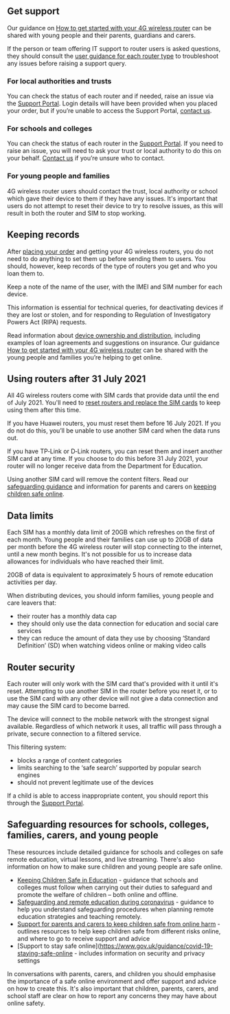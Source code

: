 ## Get support

Our guidance on [How to get started with your 4G wireless router](/devices/4g-user-guidance) can be shared with young people and their parents, guardians and carers. 

If the person or team offering IT support to router users is asked questions, they should consult the [user guidance for each router type](/devices/4g-user-guidance) to troubleshoot any issues before raising a support query.

### For local authorities and trusts

You can check the status of each router and if needed, raise an issue via the [Support Portal](https://computacenterprod.service-now.com/). Login details will have been provided when you placed your order, but if you’re unable to access the Support Portal, [contact us](/get-support).

### For schools and colleges

You can check the status of each router in the [Support Portal](https://computacenterprod.service-now.com/). If you need to raise an issue, you will need to ask your trust or local authority to do this on your behalf. [Contact us](/get-support) if you’re unsure who to contact.

### For young people and families

4G wireless router users should contact the trust, local authority or school which gave their device to them if they have any issues. It's important that users do not attempt to reset their device to try to resolve issues, as this will result in both the router and SIM to stop working.

## Keeping records

After [placing your order](/how-to-request-4g-wireless-routers) and getting your 4G wireless routers, you do not need to do anything to set them up before sending them to users. You should, however, keep records of the type of routers you get and who you loan them to.

Keep a note of the name of the user, with the IMEI and SIM number for each device. 

This information is essential for technical queries, for deactivating devices if they are lost or stolen, and for responding to Regulation of Investigatory Powers Act (RIPA) requests.

Read information about [device ownership and distribution](/devices/device-distribution-and-ownership), including examples of loan agreements and suggestions on insurance. Our guidance [How to get started with your 4G wireless router](/devices/4g-user-guidance) can be shared with the young people and families you’re helping to get online.

## Using routers after 31 July 2021

All 4G wireless routers come with SIM cards that provide data until the end of July 2021. You'll need to [reset routers and replace the SIM cards](/devices/reset-your-wireless-router) to keep using them after this time.

If you have Huawei routers, you must reset them before 16 July 2021. If you do not do this, you’ll be unable to use another SIM card when the data runs out.

If you have TP‑Link or D‑Link routers, you can reset them and insert another SIM card at any time. If you choose to do this before 31 July 2021, your router will no longer receive data from the Department for Education.

Using another SIM card will remove the content filters. Read our [safeguarding guidance](https://get-help-with-tech.education.gov.uk/devices/safeguarding-for-device-users) and information for parents and carers on [keeping children safe online](https://www.gov.uk/government/publications/coronavirus-covid-19-keeping-children-safe-online/coronavirus-covid-19-support-for-parents-and-carers-to-keep-children-safe-online).

## Data limits

Each SIM has a monthly data limit of 20GB which refreshes on the first of each month. Young people and their families can use up to 20GB of data per month before the 4G wireless router will stop connecting to the internet, until a new month begins. It's not possible for us to increase data allowances for individuals who have reached their limit.

20GB of data is equivalent to approximately 5 hours of remote education activities per day. 

When distributing devices, you should inform families, young people and care leavers that:

* their router has a monthly data cap
* they should only use the data connection for education and social care services
* they can reduce the amount of data they use by choosing ‘Standard Definition’ (SD) when watching videos online or making video calls

## Router security

Each router will only work with the SIM card that's provided with it until it's reset. Attempting to use another SIM in the router before you reset it, or to use the SIM card with any other device will not give a data connection and may cause the SIM card to become barred.

The device will connect to the mobile network with the strongest signal available. Regardless of which network it uses, all traffic will pass through a private, secure connection to a filtered service. 

This filtering system:
- blocks a range of content categories
- limits searching to the ‘safe search’ supported by popular search engines
- should not prevent legitimate use of the devices

If a child is able to access inappropriate content, you should report this through the [Support Portal](https://computacenterprod.service-now.com/dfe).

## Safeguarding resources for schools, colleges, families, carers, and young people

These resources include detailed guidance for schools and colleges on safe remote education, virtual lessons, and live streaming. There's also information on how to make sure children and young people are safe online.

- [Keeping Children Safe in Education](https://www.gov.uk/government/publications/keeping-children-safe-in-education--2) - guidance that schools and colleges must follow when carrying out their duties to safeguard and promote the welfare of children – both online and offline.
- [Safeguarding and remote education during coronavirus](https://www.gov.uk/guidance/safeguarding-and-remote-education-during-coronavirus-covid-19) - guidance to help you understand safeguarding procedures when planning remote education strategies and teaching remotely.
- [Support for parents and carers to keep children safe from online harm](https://www.gov.uk/government/publications/coronavirus-covid-19-keeping-children-safe-online/coronavirus-covid-19-support-for-parents-and-carers-to-keep-children-safe-online) - outlines resources to help keep children safe from different risks online, and where to go to receive support and advice
- [Support to stay safe online](https://www.gov.uk/guidance/covid-19-staying-safe-online - includes information on security and privacy settings

In conversations with parents, carers, and children you should emphasise the importance of a safe online environment and offer support and advice on how to create this. It's also important that children, parents, carers, and school staff are clear on how to report any concerns they may have about online safety.

